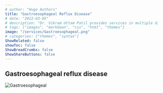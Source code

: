 ```yaml
---
# author: "Hugo Authors"
title: "Gastroesophageal Reflux Disease"
# date: "2022-03-05"
# description: "Dr. Vikram Uttam Patil provides services in multiple disorders"
# tags: ["images", "markdown", "css", "html", "themes"]
image: "/services/Gastroesophageal.png"
# categories: ["themes", "syntax"]
ShowRelated: false
showToc: false
ShowBreadCrumbs: false
ShowShareButtons: false
---
```


## Gastroesophageal reflux disease

![Gastroesophageal](/services/Gastroesophageal.png)
